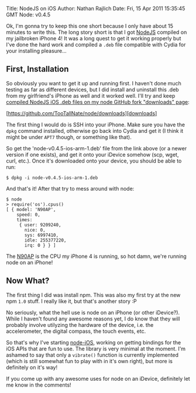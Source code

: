 Title: NodeJS on iOS
Author: Nathan Rajlich
Date: Fri, 15 Apr 2011 15:35:45 GMT
Node: v0.4.5



Ok, I'm gonna try to keep this one short because I only have about 15 minutes to write
this. The long story short is that I got [NodeJS][] compiled on my jailbroken iPhone 4!
It was a long quest to get it working properly but I've done the hard work and
compiled a `.deb` file compatible with Cydia for your installing pleasure...


## First, Installation

So obviously you want to get it up and running first. I haven't done much testing
as far as different devices, but I did install and uninstall this .deb from my
girlfriend's iPhone as well and it worked well. I'll try and keep [compiled NodeJS
iOS .deb files on my node GitHub fork "downloads" page][downloads]:

[https://github.com/TooTallNate/node/downloads][downloads]

The first thing I would do is SSH into your iPhone. Make sure you have the `dpkg`
command installed, otherwise go back into Cydia and get it (I think it might be under
`APT7` though, or something like that).

So get the 'node-v0.4.5-ios-arm-1.deb' file from the link above (or a newer version if
one exists), and get it onto your iDevice somehow (scp, wget, curl, etc.). Once it's
downloaded onto your device, you should be able to run:

    $ dpkg -i node-v0.4.5-ios-arm-1.deb

And that's it! After that try to mess around with node:

    $ node
    > require('os').cpus()
    [ { model: 'N90AP',
        speed: 0,
        times: 
         { user: 9209240,
           nice: 0,
           sys: 6997410,
           idle: 255377220,
           irq: 0 } } ]

The [N90AP][] is the CPU my iPhone 4 is running, so hot damn, we're running node on
an iPhone!


## Now What?

The first thing I did was install npm. This was also my first try at the new npm `1.0`
stuff. I really like it, but that's another story :P

No seriously, what the hell use is node on an iPhone (or other iDevice?). While I
haven't found any awesome reasons yet, I do know that they will probably involve utilyzing
the hardware of the device, i.e. the accelerometer, the digital compass, the touch events,
etc.

So that's why I've starting [node-iOS][], working on getting bindings for the iOS
APIs that are fun to use. The library is very minimal at the moment. I'm ashamed to say
that only a `vibrate()` function is currently implemented (which is still somewhat fun
to play with in it's own right), but more is definitely on it's way!

If you come up with any awesome uses for node on an iDevice, definitely let me know in the comments!


[N90AP]: http://theiphonewiki.com/wiki/index.php?title=N90ap
[node-iOS]: https://github.com/TooTallNate/node-iOS
[NodeJS]: http://nodejs.org
[downloads]: https://github.com/TooTallNate/node/downloads
